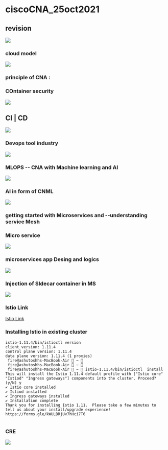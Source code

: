 # ciscoCNA_25oct2021

## revision 

<img src="rev.png">


### cloud model 

<img src="model.png">

### principle of CNA : 

### COntainer security 

<img src="sec.png">

## CI | CD 

<img src="cicd.png">


### Devops tool industry 

<img src="dev.png">

### MLOPS -- CNA with Machine learning and AI 

<img src="ml.png">

###  AI in form of CNML 

<img src="cnml.png">

### getting started with Microservices and --understanding service Mesh

### Micro service 

<img src="ms.png">

### microservices app Desing and logics 

<img src="logic.png">

### Injection of SIdecar container in MS

<img src="sidecar.png">

### Istio Link 

[Istio Link](https://istio.io/latest/docs/setup/getting-started/#download)

### Installing Istio in existing cluster 

```
istio-1.11.4/bin/istioctl version 
client version: 1.11.4
control plane version: 1.11.4
data plane version: 1.11.4 (1 proxies)
 fire@ashutoshhs-MacBook-Air  ~  
 fire@ashutoshhs-MacBook-Air  ~  
 fire@ashutoshhs-MacBook-Air  ~  istio-1.11.4/bin/istioctl  install  
This will install the Istio 1.11.4 default profile with ["Istio core" "Istiod" "Ingress gateways"] components into the cluster. Proceed? (y/N) y
✔ Istio core installed                                                                                              
✔ Istiod installed                                                                                                  
✔ Ingress gateways installed                                                                                        
✔ Installation complete                                                                                             
Thank you for installing Istio 1.11.  Please take a few minutes to tell us about your install/upgrade experience!  https://forms.gle/kWULBRjUv7hHci7T6


```

### CRE 

<img src="cre.png">



